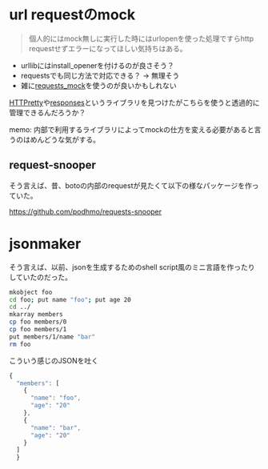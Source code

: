 # url requestのmock

> 個人的にはmock無しに実行した時にはurlopenを使った処理ですらhttp requestせずエラーになってほしい気持ちはある。

- urllibにはinstall_openerを付けるのが良さそう？
- requestsでも同じ方法で対応できる？ -> 無理そう
- 雑に[requests_mock](https://github.com/openstack/requests-mock)を使うのが良いかもしれない

[HTTPretty](https://github.com/gabrielfalcao/)や[responses](https://github.com/getsentry/responses)というライブラリを見つけたがこちらを使うと透過的に管理できるんだろうか？

memo: 内部で利用するライブラリによってmockの仕方を変える必要があると言うのはめんどうな気がする。

## request-snooper

そう言えば、昔、botoの内部のrequestが見たくて以下の様なパッケージを作っていた。

https://github.com/podhmo/requests-snooper


# jsonmaker

そう言えば、以前、jsonを生成するためのshell script風のミニ言語を作ったりしていたのだった。

```sh
mkobject foo
cd foo; put name "foo"; put age 20
cd ../
mkarray members
cp foo members/0
cp foo members/1
put members/1/name "bar"
rm foo
```

こういう感じのJSONを吐く

```javascript
{
  "members": [
    {
      "name": "foo",
      "age": "20"
    },
    {
      "name": "bar",
      "age": "20"
    }
  ]
  }
```

